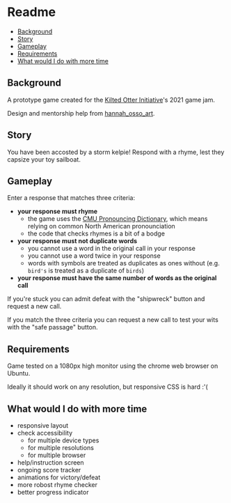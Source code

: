 # Readme <!-- omit in toc -->

- [Background](#background)
- [Story](#story)
- [Gameplay](#gameplay)
- [Requirements](#requirements)
- [What would I do with more time](#what-would-i-do-with-more-time)
## Background

A prototype game created for the [Kilted Otter Initiative](https://itch.io/jam/the-kilted-otter-initiative)'s 2021 game jam.

Design and mentorship help from [hannah_osso_art](https://www.instagram.com/hannah_osso_art/).

## Story

You have been accosted by a storm kelpie! Respond with a rhyme, lest they capsize your toy sailboat.

## Gameplay

Enter a response that matches three criteria:

- **your response must rhyme**
  - the game uses the [CMU Pronouncing Dictionary](http://www.speech.cs.cmu.edu/cgi-bin/cmudict), which means relying on common North American pronounciation
  - the code that checks rhymes is a bit of a bodge
- **your response must not duplicate words**
  - you cannot use a word in the original call in your response
  - you cannot use a word twice in your response
  - words with symbols are treated as duplicates as ones without (e.g. `bird's` is treated as a duplicate of `birds`)
- **your response must have the same number of words as the original call**

If you're stuck you can admit defeat with the "shipwreck" button and request a new call.

If you match the three criteria you can request a new call to test your wits with the "safe passage" button.

## Requirements

Game tested on a 1080px high monitor using the chrome web browser on Ubuntu.

Ideally it should work on any resolution, but responsive CSS is hard :'(

## What would I do with more time

- responsive layout
- check accessibility
  - for multiple device types
  - for multiple resolutions
  - for multiple browser
- help/instruction screen
- ongoing score tracker
- animations for victory/defeat
- more robost rhyme checker
- better progress indicator
